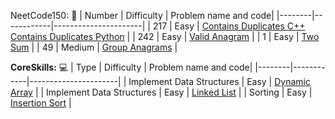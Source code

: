 
NeetCode150: 🚀
| Number | Difficulty | Problem name and code|
|--------|------------|----------------------|
| 217 | Easy | [Contains Duplicates C++](Arrays&Hashing/217ContainsDuplicate.cpp) [Contains Duplicates Python](Arrays&Hashing/217ContainsDuplicate.py) |
| 242 | Easy | [Valid Anagram](Arrays&Hashing/242ValidAnagram.cpp) |
| 1 | Easy | [Two Sum](Arrays&Hashing/1TwoSum.cpp) |
| 49 | Medium | [Group Anagrams](Arrays&Hashing/49GroupAnagrams.cpp) |


**CoreSkills:** 💻
| Type | Difficulty | Problem name and code|
|--------|------------|----------------------|
| Implement Data Structures | Easy | [Dynamic Array](CoreSkills/DynamicArray.cpp) |
| Implement Data Structures | Easy | [Linked List](CoreSkills/LinkedList.cpp) |
| Sorting | Easy | [Insertion Sort](CoreSkills/InsertionSort.cpp) |
